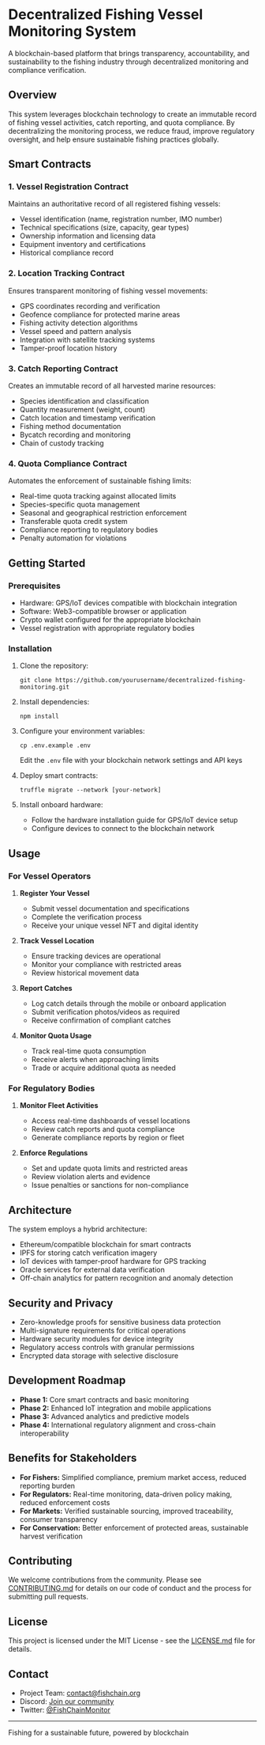# Decentralized Fishing Vessel Monitoring System

A blockchain-based platform that brings transparency, accountability, and sustainability to the fishing industry through decentralized monitoring and compliance verification.

## Overview

This system leverages blockchain technology to create an immutable record of fishing vessel activities, catch reporting, and quota compliance. By decentralizing the monitoring process, we reduce fraud, improve regulatory oversight, and help ensure sustainable fishing practices globally.

## Smart Contracts

### 1. Vessel Registration Contract

Maintains an authoritative record of all registered fishing vessels:

- Vessel identification (name, registration number, IMO number)
- Technical specifications (size, capacity, gear types)
- Ownership information and licensing data
- Equipment inventory and certifications
- Historical compliance record

### 2. Location Tracking Contract

Ensures transparent monitoring of fishing vessel movements:

- GPS coordinates recording and verification
- Geofence compliance for protected marine areas
- Fishing activity detection algorithms
- Vessel speed and pattern analysis
- Integration with satellite tracking systems
- Tamper-proof location history

### 3. Catch Reporting Contract

Creates an immutable record of all harvested marine resources:

- Species identification and classification
- Quantity measurement (weight, count)
- Catch location and timestamp verification
- Fishing method documentation
- Bycatch recording and monitoring
- Chain of custody tracking

### 4. Quota Compliance Contract

Automates the enforcement of sustainable fishing limits:

- Real-time quota tracking against allocated limits
- Species-specific quota management
- Seasonal and geographical restriction enforcement
- Transferable quota credit system
- Compliance reporting to regulatory bodies
- Penalty automation for violations

## Getting Started

### Prerequisites

- Hardware: GPS/IoT devices compatible with blockchain integration
- Software: Web3-compatible browser or application
- Crypto wallet configured for the appropriate blockchain
- Vessel registration with appropriate regulatory bodies

### Installation

1. Clone the repository:
   ```
   git clone https://github.com/yourusername/decentralized-fishing-monitoring.git
   ```

2. Install dependencies:
   ```
   npm install
   ```

3. Configure your environment variables:
   ```
   cp .env.example .env
   ```
   Edit the `.env` file with your blockchain network settings and API keys

4. Deploy smart contracts:
   ```
   truffle migrate --network [your-network]
   ```

5. Install onboard hardware:
    - Follow the hardware installation guide for GPS/IoT device setup
    - Configure devices to connect to the blockchain network

## Usage

### For Vessel Operators

1. **Register Your Vessel**
    - Submit vessel documentation and specifications
    - Complete the verification process
    - Receive your unique vessel NFT and digital identity

2. **Track Vessel Location**
    - Ensure tracking devices are operational
    - Monitor your compliance with restricted areas
    - Review historical movement data

3. **Report Catches**
    - Log catch details through the mobile or onboard application
    - Submit verification photos/videos as required
    - Receive confirmation of compliant catches

4. **Monitor Quota Usage**
    - Track real-time quota consumption
    - Receive alerts when approaching limits
    - Trade or acquire additional quota as needed

### For Regulatory Bodies

1. **Monitor Fleet Activities**
    - Access real-time dashboards of vessel locations
    - Review catch reports and quota compliance
    - Generate compliance reports by region or fleet

2. **Enforce Regulations**
    - Set and update quota limits and restricted areas
    - Review violation alerts and evidence
    - Issue penalties or sanctions for non-compliance

## Architecture

The system employs a hybrid architecture:

- Ethereum/compatible blockchain for smart contracts
- IPFS for storing catch verification imagery
- IoT devices with tamper-proof hardware for GPS tracking
- Oracle services for external data verification
- Off-chain analytics for pattern recognition and anomaly detection

## Security and Privacy

- Zero-knowledge proofs for sensitive business data protection
- Multi-signature requirements for critical operations
- Hardware security modules for device integrity
- Regulatory access controls with granular permissions
- Encrypted data storage with selective disclosure

## Development Roadmap

- **Phase 1:** Core smart contracts and basic monitoring
- **Phase 2:** Enhanced IoT integration and mobile applications
- **Phase 3:** Advanced analytics and predictive models
- **Phase 4:** International regulatory alignment and cross-chain interoperability

## Benefits for Stakeholders

- **For Fishers:** Simplified compliance, premium market access, reduced reporting burden
- **For Regulators:** Real-time monitoring, data-driven policy making, reduced enforcement costs
- **For Markets:** Verified sustainable sourcing, improved traceability, consumer transparency
- **For Conservation:** Better enforcement of protected areas, sustainable harvest verification

## Contributing

We welcome contributions from the community. Please see [CONTRIBUTING.md](CONTRIBUTING.md) for details on our code of conduct and the process for submitting pull requests.

## License

This project is licensed under the MIT License - see the [LICENSE.md](LICENSE.md) file for details.

## Contact

- Project Team: contact@fishchain.org
- Discord: [Join our community](https://discord.gg/fishchain)
- Twitter: [@FishChainMonitor](https://twitter.com/FishChainMonitor)

---

Fishing for a sustainable future, powered by blockchain
